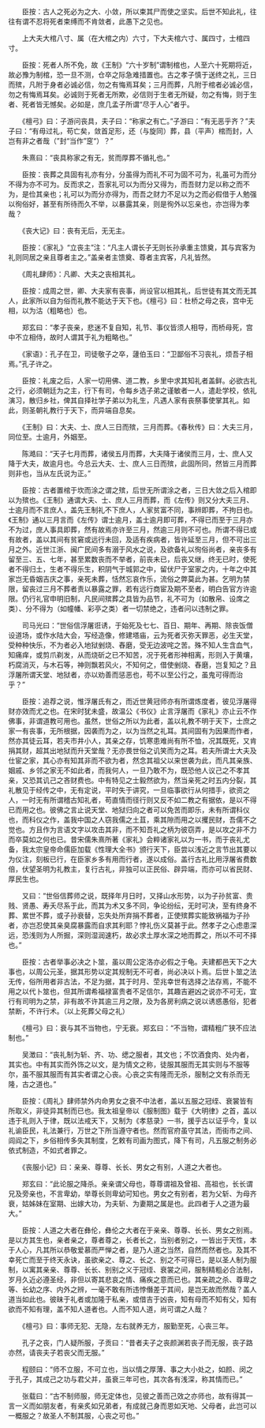 <!-- { "loadSidebar": true } -->

　　臣按：古人之死必为之大、小敛，所以束其尸而使之坚实。后世不知此礼，往往有谓不忍将死者束缚而不肯敛者，此愚下之见也。

　　上大夫大棺八寸、属（在大棺之内）六寸，下大夫棺六寸、属四寸，士棺四寸。

　　臣按：死者人所不免，故《王制》“六十岁制”谓制棺也，人至六十死期将近，故必豫为制棺，恐一旦不测，仓卒之际急难措置也。古之孝子慎于送终之礼，三日而殡，凡附于身者必诚必信，勿之有悔焉耳矣；三月而葬，凡附于棺者必诚必信，勿之有悔焉耳矣。必诚则于死者无所欺，必信则于生者无所疑，勿之有悔，则于生者、死者皆无憾矣。必如是，庶几孟子所谓“尽于人心”者乎。

　　《檀弓》曰：子游问丧具，夫子曰：“称家之有亡。”子游曰：“有无恶乎齐？”夫子曰：“有毋过礼，苟亡矣，敛首足形，还（与旋同）葬，县（平声）棺而封，人岂有非之者哉（”封“当作”窆“）？”

　　朱熹曰：“丧具称家之有无，贫而厚葬不循礼也。”

　　臣按：丧葬之具固有礼亦有分，分虽得为而礼不可为固不可为，礼虽可为而分不得为亦不可为。反而求之，吾家礼可以为而分又得为，而吾财力足以称之而不为，是俭其亲也；礼可以为而分亦得为，而吾之财力不足以为之而必假借于人勉强以徇俗好，甚至有所待而久不举，以暴露其亲，则是徇外以忘亲也，亦岂得为孝哉？

　　《丧大记》曰：丧有无后，无无主。

　　臣按：《家礼》“立丧主”注：“凡主人谓长子无则长孙承重主馈奠，其与宾客为礼则同居之亲且尊者主之。”盖亲者主馈奠、尊者主宾客，凡礼皆然。

　　《周礼肆师》：凡卿、大夫之丧相其礼。

　　臣按：成周之世，卿、大夫家有丧事，尚设官以相其礼，后世徒有其文而无其人，此家所以自为俗而礼教不能达于天下也。《檀弓》曰：杜桥之母之丧，宫中无相，以为沽（粗略也）也。

　　郑玄曰：“孝子丧亲，悲迷不复自知，礼节、事仪皆须人相导，而桥母死，宫中不立相侍，故时人谓其于礼为粗略也。”

　　《家语》：孔子在卫，司徒敬子之卒，蘧伯玉曰：“卫鄙俗不习丧礼，烦吾子相焉。”孔子许之。

　　臣按：礼废之后，人家一切用佛、道二教，乡里中求其知礼者盖鲜。必欲古礼之行，必须朝廷为之主，行下有司，令每乡选子弟之谨敏者一人，遣赴学校，依礼演习，散归乡社，俾其自择社学子弟以为礼生，凡遇人家有丧祭事使掌其礼。如此，则圣朝礼教行于天下，而异端自息矣。

　　《王制》曰：大夫、士、庶人三日而殡，三月而葬。《春秋传》曰：大夫三月，同位至。士逾月，外姻至。

　　陈澔曰：“天子七月而葬，诸侯五月而葬，大夫降于诸侯而三月，士、庶人又降于大夫，故逾月也。今总云大夫、士、庶人三日而殡，此固所同，然皆三月而葬则非也，当从左氏说为正。”

　　臣按：古者置棺于坎而涂之谓之殡，后世无所谓涂之者，三日大敛之后入棺即以为殡也。《王制》通谓大夫、士、庶人三月而葬，而《左传》则又分大夫三月、士逾月而不言庶人，盖先王制礼不下庶人，人家贫富不同，事辨即葬，不拘日也。《王制》通以三月言而《左传》谓士逾月，盖士逾月即可葬，不得已而至于三月亦不为过，庶人事具即葬，然有故焉亦许至三月，然逾三月则不可也。所谓不得已或有故者，盖以其间有贫窘或远行未回，及适有疾病者，皆许延至三月，但不可出三月之外。近世江浙、闽广民间多有溺于风水之说，及欲备礼以徇俗尚者，亲丧多有留至三、五、七年，甚至累数丧而不举者，前丧未已，后丧又继，终无已时，使死者不得归土，生者不得乐生，积阴气于城郭之中，留伏尸于室家之内，十年之中其家岂无昏姻吉庆之事，亲死未葬，恬然忘哀作乐，流俗之弊莫此为甚。乞明为禁限，留丧过三月不葬者责以暴露之罪，若有远行商宦及期不至者，明白告官方许逾限。仍行礼官申明旧制，凡民间殡葬之具皆为品节，礼不可为（如散帛、设席之类）、分不得为（如幢幡、彩亭之类）者一切禁绝之，违者问以违制之罪。

　　司马光曰：“世俗信浮屠诳诱，于始死及七七、百日、期年、再期、除丧饭僧设道场，或作水陆大会，写经造像，修建塔庙，云为死者灭弥天罪恶，必生天堂，受种种快乐，不为者必入地狱剉烧、舂磨，受无边波咤之苦。殊不知人生含血气，知痛痒，或剪爪剃发，从而烧斫之已不知苦，况于死者形神相离，形则入于黄壤，朽腐消灭，与木石等，神则飘若风火，不知何之，借使剉烧、舂磨，岂复知之？且浮屠所谓天堂、地狱者，亦以劝善而惩恶也，苟不以至公行之，虽鬼可得而治乎？”

　　臣按：追荐之说，惟浮屠氏有之，而近世黄冠师亦有所谓炼度者，彼见浮屠得财亦效而尤之也。在宋时犹未盛，故温公《书仪》止言浮屠而《家礼》亦止云不作佛事，非谓道教可用也。虽然，世俗之所以为此者，盖以礼教不明于天下，士庶之家一有丧事，无所根据，因袭而为之，以为当然之礼耳。其间固有为因果而作者，然亦其徒云耳，若夫市井小人，其亲之存，饥寒患难尚有所不恤，况其既死，又肯捐其财，超其出地狱而升天堂哉？无亦畏世俗之讥笑而为之耳。若夫所谓士大夫及仕宦之家，其心亦有知其非而不欲为者，然念其祖父以来世袭为此，而凡其亲族、姻戚、乡邻之家无不如此者，而我何人，一旦乃敢不为，既恐他人议己之不孝其亲，又恐其讥己之吝财费也。中有特见之士毅然欲为，然当亲死之时五内分裂，其礼散见于经传之中，无有定说，平时失于讲究，一旦临事欲行从何措手，欲资之人，一时无有所谓稽古知礼者，苟直情而径行则又反不如二教之有据依，是以不得已而用之也。彼佛之言止说天堂、地狱归向之者可以免苦而即乐，未有所谓科仪也，而科仪之作，盖我中国之人窃我儒之土苴，乘其隙而用之以攫民财，吾儒不之觉也。方且作为言语文字以攻击其非，而不知吾礼之柄为彼窃弄，是以攻之非不力而卒莫如之何也已。昔宋儒朱熹所著《家礼》会粹诸家礼以为一书，而于丧礼尤备，我太宗皇帝命儒臣加载《性理大全书》颁行天下，臣尝以浅近之言节出其要以为仪注，刻板已行，在臣家乡多有用而行者，遂以成俗。盖行古礼比用浮屠省费数倍，伏望圣明为礼教主，复行古礼，非独可以正民俗、辟异端，而亦可以省民财、厚民生也。

　　又曰：“世俗信葬师之说，既择年月日时，又择山水形势，以为子孙贫富、贵贱、贤愚、寿夭尽系于此，而其为术又多不同，争论纷纭，无时可决，至有终身不葬、累世不葬，或子孙衰替，忘失处所弃捐不葬者，正使殡葬实能致祸福为子孙者，亦岂忍使其亲臭腐暴露而自求其利耶？悖礼伤义莫甚于此。然孝子之心虑患深远，恐浅则为人所掘，深则湿润速朽，故必求土厚水深之地而葬之，所以不可不择也。”

　　臣按：古者举事必决之卜筮，虽以周公定洛亦必假之于龟。夫建都邑天下之大事也，以周公元圣，据其形势以定其规制无不可者，尚必决以卜焉。后世卜筮之法无传，俗所用者非古法，不足为据，其于时月、茔兆幸世有选择之法存焉，不能不用之以代卜筮也，但其所谓希福禄富贵者不足信尔，其趣吉避凶之说亦不可无，宜行有司明为之禁，非有故不许其逾三月之限，及为各房利病之说以诱惑愚俗，犯者禁断，不许行术。（以上死葬父母之礼）

　　《檀弓》曰：衰与其不当物也，宁无衰。郑玄曰：“不当物，谓精粗广狭不应法制也。”

　　吴澂曰：“丧礼制为斩、齐、功、缌之服者，其文也；不饮酒食肉、处内者，其实也。中有其实而外饰之以文，是为情文之称，徒服其服而无其实则与不服等尔，虽不服其服而有其实者谓之心丧。心丧之实有隆而无杀，服制之文有杀而无隆，古之道也。”

　　臣按：《周礼》肆师禁外内命男女之衰不中法者，盖以五服之冠绖、衰裳皆有所取义，非徒异其制而已也。我太祖皇帝以《服制图》载于《大明律》之首，盖以违于礼则入于律，既以法戒天下，又制为《孝慈录》一书，援乎古以证乎今，复以礼谕臣民，礼法兼行，万世之下所当遵守者也。然而官府虽守其法，而街市之间、闾阎之下，乡俗相传多失其制度，乞敕有司画为图式，降下有司，凡五服之制务必依式制造，不如式者罪之。

　　《丧服小记》曰：亲亲、尊尊、长长、男女之有别，人道之大者也。

　　郑玄曰：“此论服之降杀。亲亲谓父母也，尊尊谓祖及曾祖、高祖也，长长谓兄及旁亲也，不言卑幼，举尊长则卑幼可知也。男女之有别者，若为父斩、为母齐衰，姑姊妹在室期、出嫁大功，为夫斩、为妻期之属是也。此四者于人之道为最大。”

　　臣按：人道之大者在彝伦，彝伦之大者在于亲亲、尊尊、长长、男女之别焉。是以方其生也，亲者亲之，尊者尊之，长者长之，当别者别之，一皆出于天性，本于人心，凡其所以恭敬爱慕而严惮之者，是乃人道之当然，自然而然者也。及其不幸死亡而至于终天永诀，虽欲亲之、尊之、长之、别之不可得已，是以圣人制为服制，以寓其亲亲、尊尊、长长、别别之义于冠绖、衰裳之间，服制精粗必合法制，岁月久近必遵圣经，非但以寄其悲哀之情、痛疾之意而已也。其亲疏之杀、尊卑之等、长幼之序、内外之辨，一毫不敢有所违悖僭差于其间，是岂无故而然哉？盖人道当如此也。彼昧于礼者或加隆于私亲，或借吉于凶丧，知有母而不知有父，知有欲而不知有理，盖不知人道者也。人而不知人道，尚可谓之人哉？

　　《檀弓》曰：事师无犯、无隐，左右就养无方，服勤至死，心丧三年。

　　孔子之丧，门人疑所服，子贡曰：“昔者夫子之丧颜渊若丧子而无服，丧子路亦然，请丧夫子若丧父而无服。”

　　程颐曰：“师不立服，不可立也，当以情之厚薄、事之大小处之，如颜、闵之于孔子，其成己之功与君父并，虽衰三年可也，其次各有浅深，称其情而已。”

　　张载曰：“古不制师服，师无定体也，见彼之善而己效之亦师也，故有得其一言一义而如朋友者，有亲炙如兄弟者，有成就己身而恩如天地、父母者，此岂可以一概服之？故圣人不制其服，心丧之可也。”

